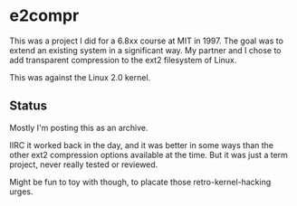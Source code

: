 # e2compr

This was a project I did for a 6.8xx course at MIT in 1997.  The goal was to extend an existing
system in a significant way.  My partner and I chose to add transparent compression to the ext2
filesystem of Linux.

This was against the Linux 2.0 kernel.

## Status

Mostly I'm posting this as an archive.

IIRC it worked back in the day, and it was better in some ways than the other ext2 compression
options available at the time.  But it was just a term project, never really tested or reviewed.

Might be fun to toy with though, to placate those retro-kernel-hacking urges.
